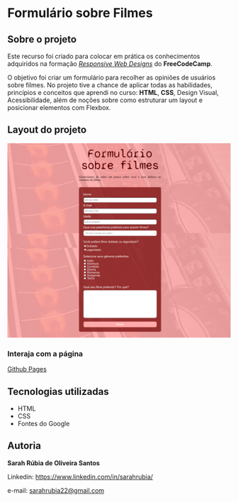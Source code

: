# Formulário sobre Filmes

## Sobre o projeto

Este recurso foi criado para colocar em prática os conhecimentos adquiridos na formação [*Responsive Web Designs*](https://www.freecodecamp.org/learn/responsive-web-design/) do **FreeCodeCamp**.

O objetivo foi criar um formulário para recolher as opiniões de usuários sobre filmes. No projeto tive a chance de aplicar todas as habilidades, princípios e conceitos que aprendi no curso: **HTML**, **CSS**, Design Visual, Acessibilidade, além de noções sobre como estruturar um layout e posicionar elementos com Flexbox.

## Layout do projeto

![Layout do formulário](https://github.com/sarahrubia/formulario-filmes/blob/master/imgs/layout-formulario.png?raw=true)

### Interaja com a página

[Github Pages](https://sarahrubia.github.io/formulario-filmes/)

## Tecnologias utilizadas

- HTML
- CSS
- Fontes do Google

## Autoria

**Sarah Rúbia de Oliveira Santos**

Linkedin: https://www.linkedin.com/in/sarahrubia/ <br>

e-mail: sarahrubia22@gmail.com

